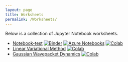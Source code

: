 ```yaml
---
layout: page
title: Worksheets
permalink: /Worksheets/
---
```


Below is a collection of Jupyter Notebook worksheets.

  * [Notebook-test](https://github.com/tluchko/notebook-test)
    [![Binder](https://mybinder.org/badge_logo.svg)](https://mybinder.org/v2/gh/tluchko/notebook-test/master?filepath=simple-test.ipynb)
    [![Azure Notebooks](https://notebooks.azure.com/launch.svg)](https://notebooks.azure.com/tluchko/projects/notebook-test)
    [![Colab](https://colab.research.google.com/assets/colab-badge.svg)](https://colab.research.google.com/github/tluchko/notebook-test/blob/master/simple-test.ipynb)
  * [Linear Variational Method](https://github.com/FoleyLab/FoleyLab.github.io/blob/master/notebooks/Linear%20Variational%20Method.ipynb)
    [![Colab](https://colab.research.google.com/assets/colab-badge.svg)](https://colab.research.google.com/github/FoleyLab/FoleyLab.github.io/blob/master/notebooks/Linear%20Variational%20Method.ipynb)
  * [Gaussian Wavepacket Dynamics](https://github.com/FoleyLab/FoleyLab.github.io/blob/master/notebooks/Wavepacket_animations.ipynb)
  [![Colab](https://colab.research.google.com/assets/colab-badge.svg)](https://colab.research.google.com/github/FoleyLab/FoleyLab.github.io/blob/master/notebooks/Wavepacket_animations.ipynb)
  
   
    
    
     
